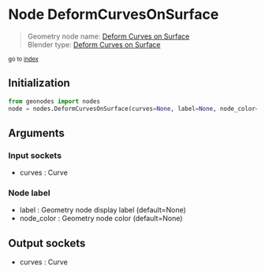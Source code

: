 
# Node DeformCurvesOnSurface

> Geometry node name: [Deform Curves on Surface](https://docs.blender.org/manual/en/latest/modeling/geometry_nodes/curve/deform_curves_on_surface.html)<br>
  Blender type: [Deform Curves on Surface](https://docs.blender.org/api/current/bpy.types.GeometryNodeDeformCurvesOnSurface.html)
  
<sub>go to [index](../index.md)</sub>

## Initialization

```python
from geonodes import nodes
node = nodes.DeformCurvesOnSurface(curves=None, label=None, node_color=None)
```



## Arguments


### Input sockets

- curves : Curve

### Node label

- label : Geometry node display label (default=None)
- node_color : Geometry node color (default=None)

## Output sockets

- curves : Curve
